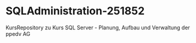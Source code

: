 # SQLAdministration-251852
KursRepository zu Kurs SQL Server - Planung, Aufbau und Verwaltung der ppedv AG
